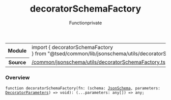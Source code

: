 
<header class="symbol-info-header"><h1 id="decoratorschemafactory">decoratorSchemaFactory</h1><label class="symbol-info-type-label function">Function</label><label class="api-type-label private" title="private">private</label></header>
<!-- summary -->
<section class="symbol-info"><table class="is-full-width"><tbody><tr><th>Module</th><td><div class="lang-typescript"><span class="token keyword">import</span> { decoratorSchemaFactory }&nbsp;<span class="token keyword">from</span>&nbsp;<span class="token string">"@tsed/common/lib/jsonschema/utils/decoratorSchemaFactory"</span></div></td></tr><tr><th>Source</th><td><a href="https://github.com/Romakita/ts-express-decorators/blob/v4.15.1/src//common/jsonschema/utils/decoratorSchemaFactory.ts#L0-L0">/common/jsonschema/utils/decoratorSchemaFactory.ts</a></td></tr></tbody></table></section>
<!-- overview -->


### Overview


<pre><code class="typescript-lang ">function <span class="token function">decoratorSchemaFactory</span><span class="token punctuation">(</span>fn<span class="token punctuation">:</span> <span class="token punctuation">(</span>schema<span class="token punctuation">:</span> <a href="#api/common/jsonschema/jsonschema"><span class="token">JsonSchema</span></a><span class="token punctuation">,</span> parameters<span class="token punctuation">:</span> <a href="#api/core/decoratorparameters"><span class="token">DecoratorParameters</span></a><span class="token punctuation">)</span> => <span class="token keyword">void</span><span class="token punctuation">)</span><span class="token punctuation">:</span> <span class="token punctuation">(</span>...parameters<span class="token punctuation">:</span> <span class="token keyword">any</span><span class="token punctuation">[</span><span class="token punctuation">]</span><span class="token punctuation">)</span> => <span class="token keyword">any</span><span class="token punctuation">;</span></code></pre>


<!-- Parameters -->

<!-- Description -->

<!-- Members -->


